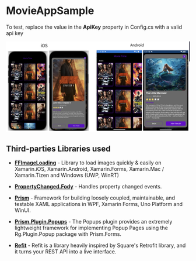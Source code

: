 # MovieAppSample

To test, replace the value in the **ApiKey** property in Config.cs with a valid api key

<img width="1000" src="assets/banner.png" />



## Third-parties Libraries used
- **[FFImageLoading](https://github.com/luberda-molinet/FFImageLoading)** - Library to load images quickly & easily on Xamarin.iOS, Xamarin.Android, Xamarin.Forms, Xamarin.Mac / Xamarin.Tizen and Windows (UWP, WinRT)

- **[PropertyChanged.Fody](https://github.com/Fody/PropertyChanged)** - Handles property changed events.      

- **[Prism](https://github.com/PrismLibrary/Prism)** - Framework for building loosely coupled, maintainable, and testable XAML applications in WPF, Xamarin Forms, Uno Platform and WinUI.

- **[Prism.Plugin.Popups](https://github.com/dansiegel/Prism.Plugin.Popups)** - The Popups plugin provides an extremely lightweight framework for implementing Popup Pages using the Rg.Plugin.Popup package with Prism.Forms.
                                                    
- **[Refit](https://github.com/reactiveui/refit)** - Refit is a library heavily inspired by Square's Retrofit library, and it turns your REST API into a live interface.
                                  

